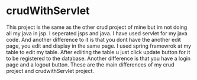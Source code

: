 # crudWithServlet

This project is the same as the other crud project of mine but im not doing all my java in jsp. I seperated jsps and java. I have used servlet for my java code. And another difference to it is that you dont have the another edit page, you edit and display in the same page. I used spring framewrok at my table to edit my table. After ediiting the table u just click update button for it to be registered to the database. Another difference is that you have a login page and a logout button. These are the main differences of my crud project and crudwithServlet project.
